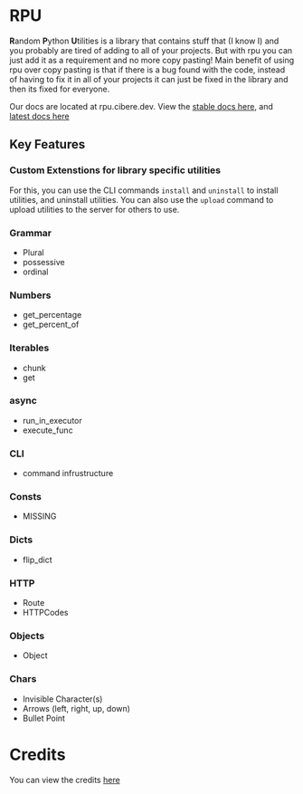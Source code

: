 # RPU

**R**andom **P**ython **U**tilities is a library that contains stuff that (I know I) and you probably are tired of adding to all of your projects. But with rpu you can just add it as a requirement and no more copy pasting! Main benefit of using rpu over copy pasting is that if there is a bug found with the code, instead of having to fix it in all of your projects it can just be fixed in the library and then its fixed for everyone.

Our docs are located at rpu.cibere.dev. View the <a href="https://rpu.cibere.dev/stable/index.html">stable docs here</a>, and <a href="https://rpu.cibere.dev/latest/index.html">latest docs here</a>

## Key Features

### Custom Extenstions for library specific utilities

For this, you can use the CLI commands `install` and `uninstall` to install utilities, and uninstall utilities. You can also use the `upload` command to upload utilities to the server for others to use.

### Grammar

- Plural
- possessive
- ordinal

### Numbers

- get_percentage
- get_percent_of

### Iterables

- chunk
- get

### async

- run_in_executor
- execute_func

### CLI

- command infrustructure

### Consts

- MISSING

### Dicts

- flip_dict

### HTTP

- Route
- HTTPCodes

### Objects

- Object

### Chars

- Invisible Character(s)
- Arrows (left, right, up, down)
- Bullet Point

# Credits

You can view the credits <a href="https://github.com/cibere/rpu/blob/main/extras/credits.md">here</a>
